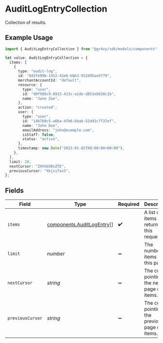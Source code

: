 # AuditLogEntryCollection

Collection of results.

## Example Usage

```typescript
import { AuditLogEntryCollection } from "@gr4vy/sdk/models/components";

let value: AuditLogEntryCollection = {
  items: [
    {
      type: "audit-log",
      id: "8d3fe99b-1422-42e6-bbb3-932d95ae5f79",
      merchantAccountId: "default",
      resource: {
        type: "user",
        id: "d0f98bc9-8915-413c-a1de-d853eb658c1b",
        name: "Jane Zoe",
      },
      action: "created",
      user: {
        type: "user",
        id: "14b7b8c5-a6ba-4fb6-bbab-52d43c7f37ef",
        name: "John Doe",
        emailAddress: "john@example.com",
        isStaff: false,
        status: "active",
      },
      timestamp: new Date("2022-01-01T00:00:00+00:00"),
    },
  ],
  limit: 20,
  nextCursor: "ZXhhbXBsZTE",
  previousCursor: "Xkjss7asS",
};
```

## Fields

| Field                                                                  | Type                                                                   | Required                                                               | Description                                                            | Example                                                                |
| ---------------------------------------------------------------------- | ---------------------------------------------------------------------- | ---------------------------------------------------------------------- | ---------------------------------------------------------------------- | ---------------------------------------------------------------------- |
| `items`                                                                | [components.AuditLogEntry](../../models/components/auditlogentry.md)[] | :heavy_check_mark:                                                     | A list of items returned for this request.                             |                                                                        |
| `limit`                                                                | *number*                                                               | :heavy_minus_sign:                                                     | The number of items for this page.                                     | 20                                                                     |
| `nextCursor`                                                           | *string*                                                               | :heavy_minus_sign:                                                     | The cursor pointing at the next page of items.                         | ZXhhbXBsZTE                                                            |
| `previousCursor`                                                       | *string*                                                               | :heavy_minus_sign:                                                     | The cursor pointing at the previous page of items.                     | Xkjss7asS                                                              |